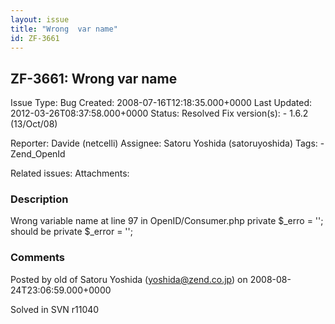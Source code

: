 ```yaml
---
layout: issue
title: "Wrong  var name"
id: ZF-3661
---
```


ZF-3661: Wrong var name
-----------------------

 Issue Type: Bug Created: 2008-07-16T12:18:35.000+0000 Last Updated: 2012-03-26T08:37:58.000+0000 Status: Resolved Fix version(s): - 1.6.2 (13/Oct/08)
 
 Reporter:  Davide (netcelli)  Assignee:  Satoru Yoshida (satoruyoshida)  Tags: - Zend\_OpenId
 
 Related issues: 
 Attachments: 
### Description

Wrong variable name at line 97 in OpenID/Consumer.php private $\_erro = ''; should be private $\_error = '';

 

 

### Comments

Posted by old of Satoru Yoshida (yoshida@zend.co.jp) on 2008-08-24T23:06:59.000+0000

Solved in SVN r11040

 

 